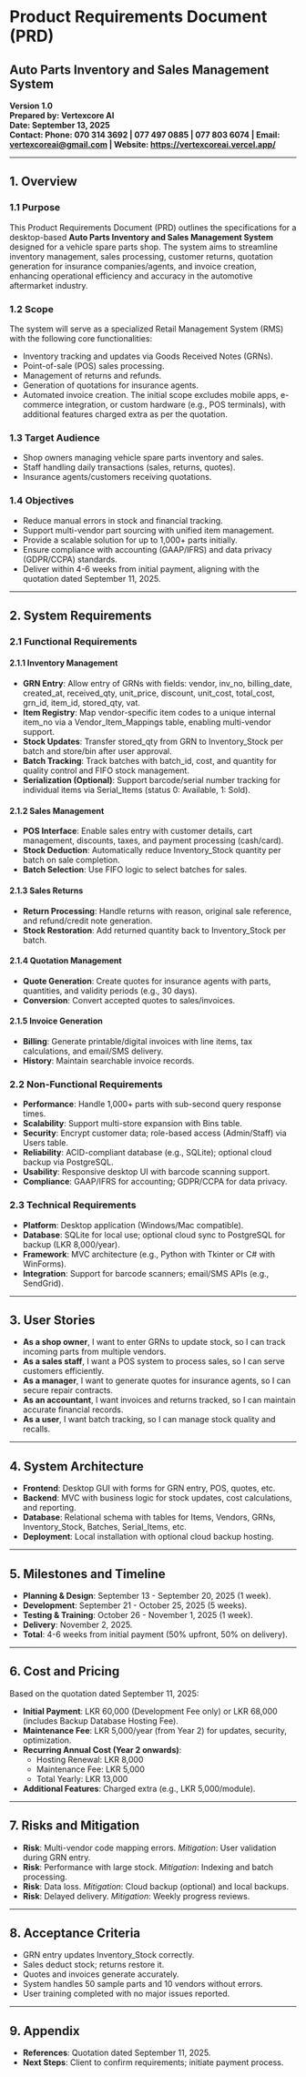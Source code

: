 # Product Requirements Document (PRD)  
## Auto Parts Inventory and Sales Management System  
**Version 1.0**  
**Prepared by: Vertexcore AI**  
**Date: September 13, 2025**  
**Contact: Phone: 070 314 3692 | 077 497 0885 | 077 803 6074 | Email: vertexcoreai@gmail.com | Website: https://vertexcoreai.vercel.app/**  

---

## 1. Overview

### 1.1 Purpose
This Product Requirements Document (PRD) outlines the specifications for a desktop-based **Auto Parts Inventory and Sales Management System** designed for a vehicle spare parts shop. The system aims to streamline inventory management, sales processing, customer returns, quotation generation for insurance companies/agents, and invoice creation, enhancing operational efficiency and accuracy in the automotive aftermarket industry.

### 1.2 Scope
The system will serve as a specialized Retail Management System (RMS) with the following core functionalities:
- Inventory tracking and updates via Goods Received Notes (GRNs).
- Point-of-sale (POS) sales processing.
- Management of returns and refunds.
- Generation of quotations for insurance agents.
- Automated invoice creation.
The initial scope excludes mobile apps, e-commerce integration, or custom hardware (e.g., POS terminals), with additional features charged extra as per the quotation.

### 1.3 Target Audience
- Shop owners managing vehicle spare parts inventory and sales.
- Staff handling daily transactions (sales, returns, quotes).
- Insurance agents/customers receiving quotations.

### 1.4 Objectives
- Reduce manual errors in stock and financial tracking.
- Support multi-vendor part sourcing with unified item management.
- Provide a scalable solution for up to 1,000+ parts initially.
- Ensure compliance with accounting (GAAP/IFRS) and data privacy (GDPR/CCPA) standards.
- Deliver within 4-6 weeks from initial payment, aligning with the quotation dated September 11, 2025.

---

## 2. System Requirements

### 2.1 Functional Requirements

#### 2.1.1 Inventory Management
- **GRN Entry**: Allow entry of GRNs with fields: vendor, inv_no, billing_date, created_at, received_qty, unit_price, discount, unit_cost, total_cost, grn_id, item_id, stored_qty, vat.
- **Item Registry**: Map vendor-specific item codes to a unique internal item_no via a Vendor_Item_Mappings table, enabling multi-vendor support.
- **Stock Updates**: Transfer stored_qty from GRN to Inventory_Stock per batch and store/bin after user approval.
- **Batch Tracking**: Track batches with batch_id, cost, and quantity for quality control and FIFO stock management.
- **Serialization (Optional)**: Support barcode/serial number tracking for individual items via Serial_Items (status 0: Available, 1: Sold).

#### 2.1.2 Sales Management
- **POS Interface**: Enable sales entry with customer details, cart management, discounts, taxes, and payment processing (cash/card).
- **Stock Deduction**: Automatically reduce Inventory_Stock quantity per batch on sale completion.
- **Batch Selection**: Use FIFO logic to select batches for sales.

#### 2.1.3 Sales Returns
- **Return Processing**: Handle returns with reason, original sale reference, and refund/credit note generation.
- **Stock Restoration**: Add returned quantity back to Inventory_Stock per batch.

#### 2.1.4 Quotation Management
- **Quote Generation**: Create quotes for insurance agents with parts, quantities, and validity periods (e.g., 30 days).
- **Conversion**: Convert accepted quotes to sales/invoices.

#### 2.1.5 Invoice Generation
- **Billing**: Generate printable/digital invoices with line items, tax calculations, and email/SMS delivery.
- **History**: Maintain searchable invoice records.

### 2.2 Non-Functional Requirements
- **Performance**: Handle 1,000+ parts with sub-second query response times.
- **Scalability**: Support multi-store expansion with Bins table.
- **Security**: Encrypt customer data; role-based access (Admin/Staff) via Users table.
- **Reliability**: ACID-compliant database (e.g., SQLite); optional cloud backup via PostgreSQL.
- **Usability**: Responsive desktop UI with barcode scanning support.
- **Compliance**: GAAP/IFRS for accounting; GDPR/CCPA for data privacy.

### 2.3 Technical Requirements
- **Platform**: Desktop application (Windows/Mac compatible).
- **Database**: SQLite for local use; optional cloud sync to PostgreSQL for backup (LKR 8,000/year).
- **Framework**: MVC architecture (e.g., Python with Tkinter or C# with WinForms).
- **Integration**: Support for barcode scanners; email/SMS APIs (e.g., SendGrid).

---

## 3. User Stories

- **As a shop owner**, I want to enter GRNs to update stock, so I can track incoming parts from multiple vendors.
- **As a sales staff**, I want a POS system to process sales, so I can serve customers efficiently.
- **As a manager**, I want to generate quotes for insurance agents, so I can secure repair contracts.
- **As an accountant**, I want invoices and returns tracked, so I can maintain accurate financial records.
- **As a user**, I want batch tracking, so I can manage stock quality and recalls.

---

## 4. System Architecture

- **Frontend**: Desktop GUI with forms for GRN entry, POS, quotes, etc.
- **Backend**: MVC with business logic for stock updates, cost calculations, and reporting.
- **Database**: Relational schema with tables for Items, Vendors, GRNs, Inventory_Stock, Batches, Serial_Items, etc.
- **Deployment**: Local installation with optional cloud backup hosting.

---

## 5. Milestones and Timeline
- **Planning & Design**: September 13 - September 20, 2025 (1 week).
- **Development**: September 21 - October 25, 2025 (5 weeks).
- **Testing & Training**: October 26 - November 1, 2025 (1 week).
- **Delivery**: November 2, 2025.
- **Total**: 4-6 weeks from initial payment (50% upfront, 50% on delivery).

---

## 6. Cost and Pricing
Based on the quotation dated September 11, 2025:
- **Initial Payment**: LKR 60,000 (Development Fee only) or LKR 68,000 (includes Backup Database Hosting Fee).
- **Maintenance Fee**: LKR 5,000/year (from Year 2) for updates, security, optimization.
- **Recurring Annual Cost (Year 2 onwards)**:
  - Hosting Renewal: LKR 8,000
  - Maintenance Fee: LKR 5,000
  - Total Yearly: LKR 13,000
- **Additional Features**: Charged extra (e.g., LKR 5,000/module).

---

## 7. Risks and Mitigation
- **Risk**: Multi-vendor code mapping errors. *Mitigation*: User validation during GRN entry.
- **Risk**: Performance with large stock. *Mitigation*: Indexing and batch processing.
- **Risk**: Data loss. *Mitigation*: Cloud backup (optional) and local backups.
- **Risk**: Delayed delivery. *Mitigation*: Weekly progress reviews.

---

## 8. Acceptance Criteria
- GRN entry updates Inventory_Stock correctly.
- Sales deduct stock; returns restore it.
- Quotes and invoices generate accurately.
- System handles 50 sample parts and 10 vendors without errors.
- User training completed with no major issues reported.

---

## 9. Appendix
- **References**: Quotation dated September 11, 2025.
- **Next Steps**: Client to confirm requirements; initiate payment process.